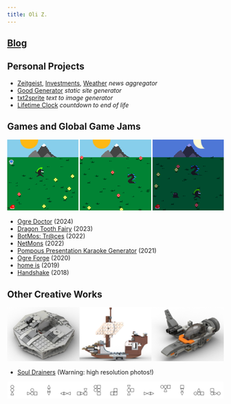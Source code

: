```yaml
---
title: Oli Z.
---
```


## [Blog](https://oliz.io/blog/)

## Personal Projects

* [Zeitgeist](https://oliz.io/zeitgeist/), [Investments](https://oliz.io/zeitgeist/investments.html), [Weather](https://oliz.io/zeitgeist/weather.html) *news aggregator*
* [Good Generator](https://oliz.io/ggpy/) *static site generator*
* [txt2sprite](https://github.com/ooz/txt2sprite) *text to image generator*
* [Lifetime Clock](https://oliz.io/lifetime-clock/?headline=Olli%27s%20Zeit&workingHoursPerWeek=32&regularHoursPerWeek=77&hourlyNet=18.10&angus) *countdown to end of life*

## Games and Global Game Jams

[![NetMons, three screenshots](static/netmons_screens.png)](https://netmons.net)

* [Ogre Doctor](https://github.com/ooz/ogre-doctor) (2024)
* [Dragon Tooth Fairy](https://oliz.io/tooth-fairy/) (2023)
* [BotMos: Tr@ces](https://botmos.org/traces/) (2022)
* [NetMons](https://netmons.net) (2022)
* [Pompous Presentation Karaoke Generator](https://github.com/ooz/ppkg) (2021)
* [Ogre Forge](https://oliz.io/ogre-forge/) (2020)
* [home is](https://oliz.io/home-is/) (2019)
* [Handshake](https://oliz.io/handshake/) (2018)

## Other Creative Works

[![Lego Designs](static/mocs.png)](https://oliz.io/mocs/)

* [Soul Drainers](https://oliz.io/art/soul-drainers/) (Warning: high resolution photos!)

[![Bauhaus Creatures](static/13x1x1552518380_alpha.png)](https://github.com/ooz/art/tree/master/bauhaus_creatures)


